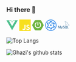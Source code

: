 ### Hi there 👋

<!--
**hope-zjl/hope-zjl** is a ✨ _special_ ✨ repository because its `README.md` (this file) appears on your GitHub profile.

Here are some ideas to get you started:

- 🔭 I’m currently working on ...
- 🌱 I’m currently learning ...
- 👯 I’m looking to collaborate on ...
- 🤔 I’m looking for help with ...
- 💬 Ask me about ...
- 📫 How to reach me: ...
- 😄 Pronouns: ...
- ⚡ Fun fact: ...
-->

<svg width="30" height="30"  role="img" viewBox="0 0 24 24" xmlns="http://www.w3.org/2000/svg"><title>Vue.js</title><path fill="#4FC08D" d="M24,1.61H14.06L12,5.16,9.94,1.61H0L12,22.39ZM12,14.08,5.16,2.23H9.59L12,6.41l2.41-4.18h4.43Z"/></svg> <svg  width="30" height="30" role="img" viewBox="0 0 24 24" xmlns="http://www.w3.org/2000/svg"><title>JavaScript</title><path fill="#F7DF1E" d="M0 0h24v24H0V0zm22.034 18.276c-.175-1.095-.888-2.015-3.003-2.873-.736-.345-1.554-.585-1.797-1.14-.091-.33-.105-.51-.046-.705.15-.646.915-.84 1.515-.66.39.12.75.42.976.9 1.034-.676 1.034-.676 1.755-1.125-.27-.42-.404-.601-.586-.78-.63-.705-1.469-1.065-2.834-1.034l-.705.089c-.676.165-1.32.525-1.71 1.005-1.14 1.291-.811 3.541.569 4.471 1.365 1.02 3.361 1.244 3.616 2.205.24 1.17-.87 1.545-1.966 1.41-.811-.18-1.26-.586-1.755-1.336l-1.83 1.051c.21.48.45.689.81 1.109 1.74 1.756 6.09 1.666 6.871-1.004.029-.09.24-.705.074-1.65l.046.067zm-8.983-7.245h-2.248c0 1.938-.009 3.864-.009 5.805 0 1.232.063 2.363-.138 2.711-.33.689-1.18.601-1.566.48-.396-.196-.597-.466-.83-.855-.063-.105-.11-.196-.127-.196l-1.825 1.125c.305.63.75 1.172 1.324 1.517.855.51 2.004.675 3.207.405.783-.226 1.458-.691 1.811-1.411.51-.93.402-2.07.397-3.346.012-2.054 0-4.109 0-6.179l.004-.056z"/></svg> <svg role="img"  width="30" height="30" viewBox="0 0 24 24" xmlns="http://www.w3.org/2000/svg"><title>Spring Boot</title><path fill=#6DB33F d="m23.693 10.7058-4.73-8.1844c-.4094-.7106-1.4166-1.2942-2.2402-1.2942H7.2725c-.819 0-1.8308.5836-2.2402 1.2942L.307 10.7058c-.4095.7106-.4095 1.873 0 2.5837l4.7252 8.189c.4094.7107 1.4166 1.2943 2.2402 1.2943h9.455c.819 0 1.826-.5836 2.2402-1.2942l4.7252-8.189c.4095-.7107.4095-1.8732 0-2.5838zM10.9763 5.7547c0-.5365.4377-.9742.9742-.9742s.9742.4377.9742.9742v5.8217c0 .5366-.4377.9742-.9742.9742s-.9742-.4376-.9742-.9742zm.9742 12.4294c-3.6427 0-6.6077-2.965-6.6077-6.6077.0047-2.0896.993-4.0521 2.6685-5.304a.8657.8657 0 0 1 1.2142.1788.8657.8657 0 0 1-.1788 1.2143c-2.1602 1.6048-2.612 4.6592-1.0072 6.8194 1.6049 2.1603 4.6593 2.612 6.8195 1.0072 1.2378-.9177 1.9673-2.372 1.9673-3.9157a4.8972 4.8972 0 0 0-1.9861-3.925c-.386-.2824-.466-.8284-.1836-1.2143.2824-.386.8283-.466 1.2143-.1835 1.6895 1.2471 2.6826 3.2238 2.6873 5.3228 0 3.6474-2.965 6.6077-6.6077 6.6077z"/></svg> <svg  width="30" height="30" role="img" viewBox="0 0 24 24" xmlns="http://www.w3.org/2000/svg"><title>Quasar</title><path fill=#4695EB d="M13.7427 11.9996c0 .9622-.78 1.7421-1.742 1.7421s-1.7422-.78-1.7422-1.742c0-.9622.78-1.7421 1.7421-1.7421.962 0 1.742.7799 1.742 1.742zm5.585-1.65 1.2674-.7318a8.9288 8.9288 0 0 0-.8615-2.0836 8.9295 8.9295 0 0 0-1.3684-1.789l-2.014 1.1628a6.7085 6.7085 0 0 0-2.1027-1.2187c-.6876.697-1.2337 1.4754-1.6275 2.3222 2.2419-.1526 4.5572.6588 6.7066 2.3382zm-9.5618 8.8206v1.4635a8.9313 8.9313 0 0 0 2.2351.2957 8.9343 8.9343 0 0 0 2.2337-.2905v-2.3255a6.7085 6.7085 0 0 0 2.1067-1.2117c-.2597-.9439-.6609-1.8062-1.1973-2.5706-.9888 2.0179-2.8492 3.6173-5.3782 4.639zM5.4117 13.208c.9472.247 1.8946.3307 2.8248.2483-1.2531-1.8653-1.708-4.276-1.3285-6.9773l-1.2675-.7318a8.9239 8.9239 0 0 0-1.3738 1.788 8.9294 8.9294 0 0 0-.865 2.0796l2.014 1.1628a6.7071 6.7071 0 0 0-.0041 2.4304zm13.1736.0135a6.7081 6.7081 0 0 0 .004-2.4303c-.9471-.2471-1.8945-.3309-2.8247-.2484 1.253 1.8652 1.708 4.276 1.3284 6.9772l1.2674.732a8.9282 8.9282 0 0 0 1.3738-1.788 8.929 8.929 0 0 0 .8651-2.0797l-2.014-1.1628zm-13.912.428-1.2674.7319c.198.728.4874 1.4281.8615 2.0835a8.9318 8.9318 0 0 0 1.3684 1.789l2.014-1.1628A6.7095 6.7095 0 0 0 9.7524 18.31c.6876-.6968 1.2338-1.4754 1.6274-2.3222-2.2418.1526-4.5571-.6587-6.7066-2.338zm9.5619-8.8205V3.3655A8.9337 8.9337 0 0 0 12 3.0698a8.934 8.934 0 0 0-2.2336.2906V5.686a6.7085 6.7085 0 0 0-2.1068 1.2117c.2597.9439.6608 1.8061 1.1973 2.5705.9889-2.0177 2.8492-3.6171 5.3783-4.639zM24 12c0 6.6274-5.3726 12-12 12S0 18.6274 0 12 5.3726 0 12 0s12 5.3726 12 12zm-1.535 0c0-5.7704-4.6946-10.465-10.465-10.465S1.535 6.2296 1.535 12 6.2296 22.4649 12 22.4649 22.465 17.7704 22.465 12z"/></svg> <svg width="30" height="30" role="img" viewBox="0 0 24 24" xmlns="http://www.w3.org/2000/svg"><title>MySQL</title><path fill=#4479A1 d="M16.405 5.501c-.115 0-.193.014-.274.033v.013h.014c.054.104.146.18.214.273.054.107.1.214.154.32l.014-.015c.094-.066.14-.172.14-.333-.04-.047-.046-.094-.08-.14-.04-.067-.126-.1-.18-.153zM5.77 18.695h-.927a50.854 50.854 0 00-.27-4.41h-.008l-1.41 4.41H2.45l-1.4-4.41h-.01a72.892 72.892 0 00-.195 4.41H0c.055-1.966.192-3.81.41-5.53h1.15l1.335 4.064h.008l1.347-4.064h1.095c.242 2.015.384 3.86.428 5.53zm4.017-4.08c-.378 2.045-.876 3.533-1.492 4.46-.482.716-1.01 1.073-1.583 1.073-.153 0-.34-.046-.566-.138v-.494c.11.017.24.026.386.026.268 0 .483-.075.647-.222.197-.18.295-.382.295-.605 0-.155-.077-.47-.23-.944L6.23 14.615h.91l.727 2.36c.164.536.233.91.205 1.123.4-1.064.678-2.227.835-3.483zm12.325 4.08h-2.63v-5.53h.885v4.85h1.745zm-3.32.135l-1.016-.5c.09-.076.177-.158.255-.25.433-.506.648-1.258.648-2.253 0-1.83-.718-2.746-2.155-2.746-.704 0-1.254.232-1.65.697-.43.508-.646 1.256-.646 2.245 0 .972.19 1.686.574 2.14.35.41.877.615 1.583.615.264 0 .506-.033.725-.098l1.325.772.36-.622zM15.5 17.588c-.225-.36-.337-.94-.337-1.736 0-1.393.424-2.09 1.27-2.09.443 0 .77.167.977.5.224.362.336.936.336 1.723 0 1.404-.424 2.108-1.27 2.108-.445 0-.77-.167-.978-.5zm-1.658-.425c0 .47-.172.856-.516 1.156-.344.3-.803.45-1.384.45-.543 0-1.064-.172-1.573-.515l.237-.476c.438.22.833.328 1.19.328.332 0 .593-.073.783-.22a.754.754 0 00.3-.615c0-.33-.23-.61-.648-.845-.388-.213-1.163-.657-1.163-.657-.422-.307-.632-.636-.632-1.177 0-.45.157-.81.47-1.085.315-.278.72-.415 1.22-.415.512 0 .98.136 1.4.41l-.213.476a2.726 2.726 0 00-1.064-.23c-.283 0-.502.068-.654.206a.685.685 0 00-.248.524c0 .328.234.61.666.85.393.215 1.187.67 1.187.67.433.305.648.63.648 1.168zm9.382-5.852c-.535-.014-.95.04-1.297.188-.1.04-.26.04-.274.167.055.053.063.14.11.214.08.134.218.313.346.407.14.11.28.216.427.31.26.16.555.255.81.416.145.094.293.213.44.313.073.05.12.14.214.172v-.02c-.046-.06-.06-.147-.105-.214-.067-.067-.134-.127-.2-.193a3.223 3.223 0 00-.695-.675c-.214-.146-.682-.35-.77-.595l-.013-.014c.146-.013.32-.066.46-.106.227-.06.435-.047.67-.106.106-.027.213-.06.32-.094v-.06c-.12-.12-.21-.283-.334-.395a8.867 8.867 0 00-1.104-.823c-.21-.134-.476-.22-.697-.334-.08-.04-.214-.06-.26-.127-.12-.146-.19-.34-.275-.514a17.69 17.69 0 01-.547-1.163c-.12-.262-.193-.523-.34-.763-.69-1.137-1.437-1.826-2.586-2.5-.247-.14-.543-.2-.856-.274-.167-.008-.334-.02-.5-.027-.11-.047-.216-.174-.31-.235-.38-.24-1.364-.76-1.644-.072-.18.434.267.862.422 1.082.115.153.26.328.34.5.047.116.06.235.107.356.106.294.207.622.347.897.073.14.153.287.247.413.054.073.146.107.167.227-.094.136-.1.334-.154.5-.24.757-.146 1.693.194 2.25.107.166.362.534.703.393.3-.12.234-.5.32-.835.02-.08.007-.133.048-.187v.015c.094.188.188.367.274.555.206.328.566.668.867.895.16.12.287.328.487.402v-.02h-.015c-.043-.058-.1-.086-.154-.133a3.445 3.445 0 01-.35-.4 8.76 8.76 0 01-.747-1.218c-.11-.21-.202-.436-.29-.643-.04-.08-.04-.2-.107-.24-.1.146-.247.273-.32.453-.127.288-.14.642-.188 1.01-.027.007-.014 0-.027.014-.214-.052-.287-.274-.367-.46-.2-.475-.233-1.238-.06-1.785.047-.14.247-.582.167-.716-.042-.127-.174-.2-.247-.303a2.478 2.478 0 01-.24-.427c-.16-.374-.24-.788-.414-1.162-.08-.173-.22-.354-.334-.513-.127-.18-.267-.307-.368-.52-.033-.073-.08-.194-.027-.274.014-.054.042-.075.094-.09.088-.072.335.022.422.062.247.1.455.194.662.334.094.066.195.193.315.226h.14c.214.047.455.014.655.073.355.114.675.28.962.46a5.953 5.953 0 012.085 2.286c.08.154.115.295.188.455.14.33.313.663.455.982.14.315.275.636.476.897.1.14.502.213.682.286.133.06.34.115.46.188.23.14.454.3.67.454.11.076.443.243.463.378z"/></svg>

![Top Langs](https://github-readme-stats.vercel.app/api/top-langs/?username=hope-zjl&layout=compact&theme=dark&hide_border=true)

![Ghazi's github stats](https://github-readme-stats.vercel.app/api?username=hope-zjl&show_icons=true&hide_border=true&theme=dark)